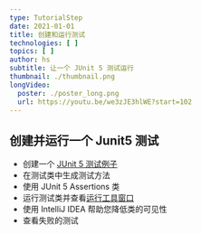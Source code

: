 ```yaml
---
type: TutorialStep
date: 2021-01-01
title: 创建和运行测试
technologies: [ ]
topics: [ ]
author: hs
subtitle: 让一个 JUnit 5 测试运行
thumbnail: ./thumbnail.png
longVideo:
  poster: ./poster_long.png
  url: https://youtu.be/we3zJE3hlWE?start=102
---
```


## 创建并运行一个 Junit5 测试
- 创建一个 [JUnit 5 测试例子](https://github.com/trishagee/junit5-showcase/blob/2a40f1715edecd50c638f6d6c1d0924c75002698/src/test/java/com/mechanitis/demo/junit5/ExampleTest.java)
- 在测试类中生成测试方法
- 使用 JUnit 5 Assertions 类
- 运行测试类并查看[运行工具窗口](https://www.jetbrains.com/help/idea/run-tool-window.html)
- 使用 IntelliJ IDEA 帮助您降低类的可见性
- 查看失败的测试
